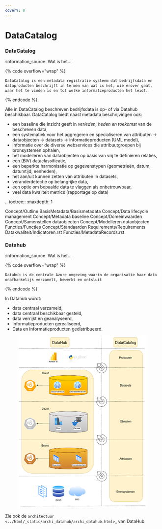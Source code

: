 ```yaml
---
coverY: 0
---
```


# DataCatalog

### DataCatalog

:information\_source: Wat is het...

{% code overflow="wrap" %}
```
DataCatalog is een metadata registratie systeem dat bedrijfsdata en dataproducten beschrijft in termen van wat is het, wie erover gaat, waar het te vinden is en tot welke informatieproducten het leidt.
```
{% endcode %}

Alle in DataCatalog beschreven bedrijfsdata is op- of via Datahub beschikbaar. DataCatalog biedt naast metadata beschrijvingen ook:

* een baseline die inzicht geeft in _verleden, heden en toekomst_ van de beschreven data,
* een systematiek voor het aggregeren en specialiseren van attributen -> dataobjecten -> datasets -> informatieproducten (UML model),
* informatie over de diverse webservices die attribuutgroepen bij bronsystemen ophalen,
* het modelleren van dataobjecten op basis van vrij te definieren relaties,
* een (BIV) dataclassificatie,
* een beperkte harmonisatie op gegevenstypen (geometrieën, datum, datumtijd, eenheden),
* het aan/uit kunnen zetten van attributen in datasets,
* veranderdetectie op belangrijke data,
* een optie om bepaalde data te vlaggen als onbetrouwbaar,
* veel data kwaliteit metrics (rapportage op data)

.. toctree:: :maxdepth: 1

Concept/Outline BasisMetadata/Basismetadata Concept/Data lifecycle management Concept/Metadata baseline Concept/Domeinwaarden Concept/Samenstellen dataobjecten Concept/Modelleren dataobjecten Functies/Functies Concept/Standaarden Requirements/Requirements Datakwaliteit/Indicatoren.rst Functies/MetadataRecords.rst

### Datahub

:information\_source: Wat is het...

{% code overflow="wrap" %}
```
Datahub is de centrale Azure omgeving waarin de organisatie haar data onafhankelijk verzamelt, bewerkt en ontsluit
```
{% endcode %}

In Datahub wordt:

* data centraal verzameld,
* data centraal beschikbaar gesteld,
* data verrijkt en geanalyseerd,
* Informatieproducten gerealiseerd,
* Data en Informatieproducten gedistribueerd.

<figure><img src=".gitbook/assets/DataHub Jip en Janneke.png" alt=""><figcaption></figcaption></figure>

Zie ook de `architectuur <../html/_static/archi_datahub/archi_datahub.html>`\_ van DataHub

